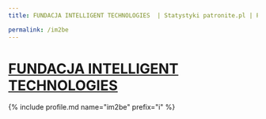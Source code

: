 ```yaml
---
title: FUNDACJA INTELLIGENT TECHNOLOGIES  | Statystyki patronite.pl | Patromierz

permalink: /im2be
---
```


# [FUNDACJA INTELLIGENT TECHNOLOGIES ](https://patronite.pl/im2be)

{% include profile.md name="im2be" prefix="i" %}
